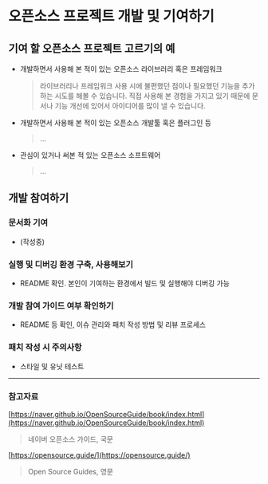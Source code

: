 # 오픈소스 프로젝트 개발 및 기여하기

## 기여 할 오픈소스 프로젝트 고르기의 예

- 개발하면서 사용해 본 적이 있는 오픈소스 라이브러리 혹은 프레임워크
  > 라이브러리나 프레임워크 사용 시에 불편했던 점이나 필요했던 기능을 추가하는 시도를 해볼 수 있습니다. 직접 사용해 본 경험을 가지고 있기 때문에 문서나 기능 개선에 있어서 아이디어를 많이 낼 수 있습니다.
- 개발하면서 사용해 본 적이 있는 오픈소스 개발툴 혹은 플러그인 등
  > ...
- 관심이 있거나 써본 적 있는 오픈소스 소프트웨어
  > ...

## 개발 참여하기

### 문서화 기여

- (작성중)

### 실행 및 디버깅 환경 구축, 사용해보기

- README 확인. 본인이 기여하는 환경에서 빌드 및 실행해야 디버깅 가능

### 개발 참여 가이드 여부 확인하기

- README 등 확인, 이슈 관리와 패치 작성 방법 및 리뷰 프로세스

### 패치 작성 시 주의사항

- 스타일 및 유닛 테스트 


---

### 참고자료

[https://naver.github.io/OpenSourceGuide/book/index.html](https://naver.github.io/OpenSourceGuide/book/index.html)
> 네이버 오픈소스 가이드, 국문

[https://opensource.guide/](https://opensource.guide/)
> Open Source Guides, 영문
